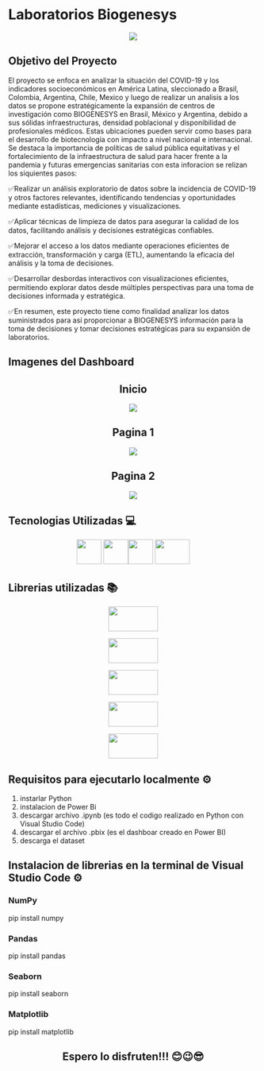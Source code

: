 # Laboratorios Biogenesys
<p align="center">
<img src="https://github.com/Julian-Mateus/LaboratoriosBiogenesys/assets/158619680/462b4140-d58a-42af-a251-33b048a9d746">
</p>


## Objetivo del Proyecto

El proyecto se enfoca en analizar la situación del COVID-19 y los indicadores socioeconómicos en América Latina, sleccionado a Brasil, Colombia, Argentina, Chile, Mexico y luego de realizar un analisis a los datos se propone estratégicamente la expansión de centros de investigación como BIOGENESYS en Brasil, México y Argentina, debido a sus sólidas infraestructuras, densidad poblacional y disponibilidad de profesionales médicos. Estas ubicaciones pueden servir como bases para el desarrollo de biotecnología con impacto a nivel nacional e internacional. Se destaca la importancia de políticas de salud pública equitativas y el fortalecimiento de la infraestructura de salud para hacer frente a la pandemia y futuras emergencias sanitarias con esta inforacion se relizan los siquientes pasos:

✅Realizar un análisis exploratorio de datos sobre la incidencia de COVID-19 y otros factores relevantes, identificando tendencias y oportunidades mediante estadísticas, mediciones y visualizaciones.

✅Aplicar técnicas de limpieza de datos para asegurar la calidad de los datos, facilitando análisis y decisiones estratégicas confiables.

✅Mejorar el acceso a los datos mediante operaciones eficientes de extracción, transformación y carga (ETL), aumentando la eficacia del análisis y la toma de decisiones.

✅Desarrollar desbordas interactivos con visualizaciones eficientes, permitiendo explorar datos desde múltiples perspectivas para una toma de decisiones informada y estratégica.

✅En resumen, este proyecto tiene como finalidad analizar los datos suministrados para así proporcionar a BIOGENESYS  información para la toma de decisiones y tomar decisiones estratégicas para su expansión de laboratorios.



## Imagenes del Dashboard
<h2 align="center">
Inicio
</h2>
<p align="center">
<img src="https://github.com/Julian-Mateus/LaboratoriosBiogenesys/assets/158619680/123f3f3a-b2ea-4822-8ec4-28ceecaca8e2">
</p>


<h2 align="center">
Pagina 1
</h2>
<p align="center">
<img src="https://github.com/Julian-Mateus/LaboratoriosBiogenesys/assets/158619680/ac804bf3-b618-4efe-9dd5-dfbffcf3ee9a">
</p>

<h2 align="center">
Pagina 2
</h2> 
<p align="center">
<img src="https://github.com/Julian-Mateus/LaboratoriosBiogenesys/assets/158619680/cbc0eff6-291a-4665-8ac8-fff37acdecfa">
</p>




## Tecnologias Utilizadas 💻
<p align="center">
<img src="https://github.com/Julian-Mateus/LaboratoriosBiogenesys/assets/158619680/69922e76-015b-4d0c-900d-afdebd3f4354" width="50" height="50" /> <img src="https://github.com/Julian-Mateus/LaboratoriosBiogenesys/assets/158619680/c3d168ba-e4b0-442b-884e-c7bc4028a054" width="50" height="50" /><img src="https://github.com/Julian-Mateus/LaboratoriosBiogenesys/assets/158619680/1f9e5382-8e67-4679-b83c-a505dc6424a9" width="50" height="50" />            
  <img src="https://github.com/Julian-Mateus/LaboratoriosBiogenesys/assets/158619680/c8f2ff1d-e076-4497-a445-bc2a868d26e5" width="70" height="50" />
</p>

## Librerias utilizadas 📚
<p align="center">
<img src="https://github.com/Julian-Mateus/LaboratoriosBiogenesys/assets/158619680/a91a306b-d5fb-4fb2-8c0e-596ff21481b7" width="100" height="50" /> 
</p>
  <p align="center">
<img src="https://github.com/Julian-Mateus/LaboratoriosBiogenesys/assets/158619680/172d928f-8b5b-4754-9912-fe1c5c44a4fe" width="100" height="50" /> 
    </p>
    <p align="center">
<img src="https://github.com/Julian-Mateus/LaboratoriosBiogenesys/assets/158619680/09c53ac7-9ace-4f02-b8ac-847c8d54fdbd" width="100" height="50" /> 
</p>
<p align="center">
<img src="https://github.com/Julian-Mateus/LaboratoriosBiogenesys/assets/158619680/4918df46-f568-4b45-b244-cbf30fdbead4" width="100" height="50" />
</p>
<p align="center">
<img src="https://github.com/Julian-Mateus/LaboratoriosBiogenesys/assets/158619680/bf7b08c0-480d-45d3-a474-b446d16a2092" width="100" height="50" /> 
</p>


## Requisitos para ejecutarlo localmente ⚙️

1. instarlar Python
3. instalacion de Power Bi
4. descargar archivo .ipynb (es todo el codigo realizado en Python con Visual Studio Code)
5. descargar el archivo .pbix (es el dashboar creado en Power BI)
6. descarga el dataset

## Instalacion de librerias en la terminal de Visual Studio Code ⚙️
### NumPy
pip install numpy 
### Pandas
pip install pandas
### Seaborn
pip install seaborn
###  Matplotlib
pip install matplotlib





<h2 align="center">
Espero lo disfruten!!! 😊😉😎
</h2>




